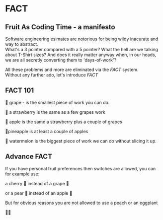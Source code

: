 # FACT
## Fruit As Coding Time - a manifesto

Software engineering esimates are notorious for being wildy inacurate and way to abstract.  
What's a 3 pointer compared with a 5 pointer?  What the hell are we talking about T-Shirt sizes?  And does it really matter anyway when, in our heads, we are all secretly converting them to 'days-of-work'?

All these problems and more are eliminated via the *FACT* system.  
Without any further ado, let's introduce *FACT*

## FACT 101
:grapes: grape - is the smallest piece of work you can do.

:strawberry: a strawberry is the same as a few grapes work

:apple: apple is the same a strawberry plus a couple of grapes

:pineapple:pineapple is at least a couple of apples

:watermelon: watermelon is the biggest piece of work we can do without slicing it up.

## Advance FACT
If you have personal fruit preferences then switches are allowed, you can for example use:

a cherry :cherries: instead of a grape :grapes:

or a pear :pear: instead of an apple :apple:

But for obvious reasons you are not allowed to use a peach or an eggplant

:peach::eggplant:
